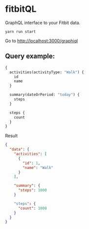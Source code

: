 # fitbitQL
GraphQL interface to your Fitbit data.

`yarn run start`

Go to [http://localhost:3000/graphiql](http://localhost:3000/graphiql)

## Query example:

```graphql
{
  activities(activityType: "Walk") {
    id
    name
  }

  summary(dateOrPeriod: "today") {
    steps
  }

  steps {
    count
  }
}
```

Result

```json
{
  "data": {
    "activities": [
      {
        "id": 1,
        "name": "Walk"
      }
    ],

    "summary": {
      "steps": 1000
    }

    "steps": {
      "count": 1000
    }
  }
}
```
